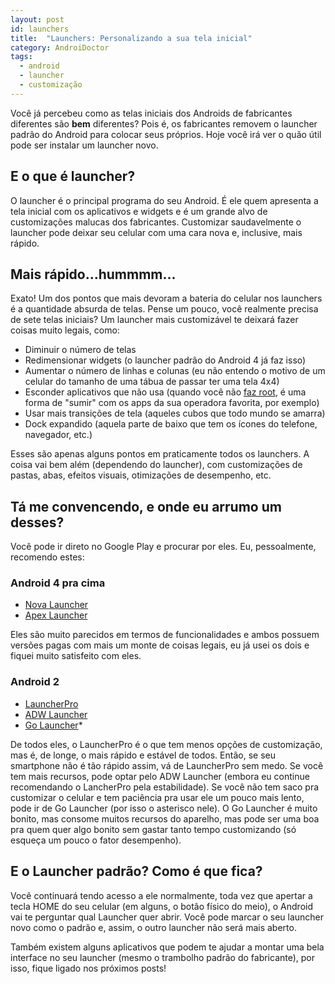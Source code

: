 ```yaml
---
layout: post
id: launchers
title:  "Launchers: Personalizando a sua tela inicial"
category: AndroiDoctor
tags:
  - android
  - launcher
  - customização
---
```


Você já percebeu como as telas iniciais dos Androids de fabricantes diferentes são **bem**
diferentes? Pois é, os fabricantes removem o launcher padrão do Android para colocar seus próprios.
Hoje você irá ver o quão útil pode ser instalar um launcher novo.

## E o que é launcher?

O launcher é o principal programa do seu Android. É ele quem apresenta a tela inicial com os
aplicativos e widgets e é um grande alvo de customizações malucas dos fabricantes. Customizar
saudavelmente o launcher pode deixar seu celular com uma cara nova e, inclusive, mais rápido.

## Mais rápido...hummmm...

Exato! Um dos pontos que mais devoram a bateria do celular nos launchers é a quantidade absurda de
telas. Pense um pouco, você realmente precisa de sete telas iniciais? Um launcher mais customizável
te deixará fazer coisas muito legais, como:

- Diminuir o número de telas
- Redimensionar widgets (o launcher padrão do Android 4 já faz isso)
- Aumentar o número de linhas e colunas (eu não entendo o motivo de um celular do tamanho de uma
  tábua de passar ter uma tela 4x4)
- Esconder aplicativos que não usa (quando você não [faz root][post-root], é uma forma de "sumir"
  com os apps da sua operadora favorita, por exemplo)
- Usar mais transições de tela (aqueles cubos que todo mundo se amarra)
- Dock expandido (aquela parte de baixo que tem os ícones do telefone, navegador, etc.)

Esses são apenas alguns pontos em praticamente todos os launchers. A coisa vai bem além (dependendo
do launcher), com customizações de pastas, abas, efeitos visuais, otimizações de desempenho, etc.

## Tá me convencendo, e onde eu arrumo um desses?

Você pode ir direto no Google Play e procurar por eles. Eu, pessoalmente, recomendo estes:

### Android 4 pra cima

- [Nova Launcher][nova_launcher]
- [Apex Launcher][apex_launcher]

Eles são muito parecidos em termos de funcionalidades e ambos possuem versões pagas com mais um
monte de coisas legais, eu já usei os dois e fiquei muito satisfeito com eles.

### Android 2

- [LauncherPro][launcherpro]
- [ADW Launcher][adw_launcher]
- [Go Launcher][go_launcher]*

De todos eles, o LauncherPro é o que tem menos opções de customização, mas é, de longe, o mais
rápido e estável de todos. Então, se seu smartphone não é tão rápido assim, vá de LauncherPro sem
medo. Se você tem mais recursos, pode optar pelo ADW Launcher (embora eu continue recomendando o
LancherPro pela estabilidade). Se você não tem saco pra customizar o celular e tem paciência pra
usar ele um pouco mais lento, pode ir de Go Launcher (por isso o asterisco nele). O Go Launcher é
muito bonito, mas consome muitos recursos do aparelho, mas pode ser uma boa pra quem quer algo
bonito sem gastar tanto tempo customizando (só esqueça um pouco o fator desempenho).

## E o Launcher padrão? Como é que fica?

Você continuará tendo acesso a ele normalmente, toda vez que apertar a tecla HOME do seu celular
(em alguns, o botão físico do meio), o Android vai te perguntar qual Launcher quer abrir. Você pode
marcar o seu launcher novo como o padrão e, assim, o outro launcher não será mais aberto.

Também existem alguns aplicativos que podem te ajudar a montar uma bela interface no seu launcher
(mesmo o trambolho padrão do fabricante), por isso, fique ligado nos próximos posts!

[post-root]: <{% post root %}>
[nova_launcher]: <{% play_store com.teslacoilsw.launcher %}>
[apex_launcher]: <{% play_store com.anddoes.launcher %}>
[launcherpro]: <{% play_store com.fede.launcher %}>
[adw_launcher]: <{% play_store org.adw.launcher %}>
[go_launcher]: <{% play_store com.gau.go.launcherex %}>
